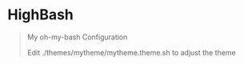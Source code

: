 # HighBash

> My oh-my-bash Configuration
>
> Edit ./themes/mytheme/mytheme.theme.sh to adjust the theme


